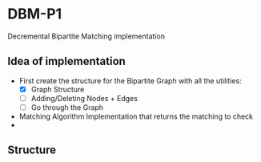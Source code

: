 # DBM-P1


Decremental Bipartite Matching implementation


## Idea of implementation

- First create the structure for the Bipartite Graph with all the utilities:
    - [x] Graph Structure
    - [ ] Adding/Deleting Nodes + Edges
    - [ ] Go through the Graph 
- Matching Algorithm Implementation that returns the matching to check
- 

## Structure
